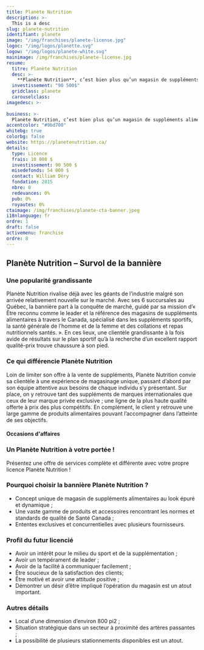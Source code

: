 ```yaml
---
title: Planète Nutrition
description: >-
  This is a desc
slug: planete-nutrition
identifiant: planete
image: "/img/franchises/planete-license.jpg"
logoc: "/img/logos/planette.svg"
logow: "/img/logos/planete-white.svg"
mainimage: /img/franchises/planete-license.jpg
resume:
  titre: Planète Nutrition
  desc: >-
    **Planète Nutrition**, c’est bien plus qu’un magasin de suppléments alimentaires. Avec ses prix compétitifs, sa marque privée de renom, son Épicerie Athlétique et son service à la clientèle hors pair, Planète Nutrition est en voie de devenir la plus grande chaîne de suppléments alimentaires jumelée à une épicerie athlétique du Québec et bientôt du Canada.  
  investissement: "90 500$"
  gridclass: planete
  carouselclass: 
imagedesc: >-
  
business: >-
  Planète Nutrition, c’est bien plus qu’un magasin de suppléments alimentaires. Avec ses prix compétitifs, sa marque privée de renom, son Épicerie Athlétique et son service à la clientèle hors pair, Planète Nutrition est en voie de devenir la plus grande chaîne de suppléments alimentaires jumelée à une épicerie athlétique du Québec et bientôt du Canada.  
accentcolor: "#9bd700"
whitebg: true
colorbg: false
website: https://planetenutrition.ca/
details:
  type: Licence
  frais: 10 000 $
  investissement: 90 500 $ 
  misedefonds: 54 000 $
  contact: William Déry
  fondation: 2015
  nbre: 0
  redevances: 0%
  pub: 0%
  royautes: 0%
ctaimage: /img/franchises/planete-cta-banner.jpeg
i18nlanguage: fr
ordre: 1
draft: false
activemenu: franchise
ordre: 8
---
```

## Planète Nutrition – Survol de la bannière

### Une popularité grandissante

Planète Nutrition rivalise déjà avec les géants de l’industrie malgré son arrivée relativement nouvelle sur le marché. Avec ses 6 succursales au Québec, la bannière part à la conquête de marché, guidé par sa mission d’« Être reconnu comme le leader et la référence des magasins de suppléments alimentaires à travers le Canada, spécialisé dans les suppléments sportifs, la santé générale de l’homme et de la femme et des collations et repas nutritionnels santés. ». En ces lieux, une clientèle grandissante à la fois avide de résultats sur le plan sportif qu’à la recherche d’un excellent rapport qualité-prix trouve chaussure à son pied. 

### Ce qui différencie Planète Nutrition

Loin de limiter son offre à la vente de suppléments, Planète Nutrition convie sa clientèle à une expérience de magasinage unique, passant d’abord par son équipe attentive aux besoins de chaque individu s’y présentant. Sur place, on y retrouve tant des suppléments de marques internationales que ceux de leur marque privée exclusive ; une ligne de la plus haute qualité offerte à prix des plus compétitifs. En complément, le client y retrouve une large gamme de produits alimentaires pouvant l’accompagner dans l’atteinte de ses objectifs. 

#### Occasions d'affaires

### Un Planète Nutrition à votre portée !

Présentez une offre de services complète et différente avec votre propre licence Planète Nutrition !

### Pourquoi choisir la bannière Planète Nutrition ?

- Concept unique de magasin de suppléments alimentaires au look épuré et dynamique ;
- Une vaste gamme de produits et accessoires rencontrant les normes et standards de qualité de Santé Canada ;
- Ententes exclusives et concurrentielles avec plusieurs fournisseurs.

### Profil du futur licencié

- Avoir un intérêt pour le milieu du sport et de la supplémentation ;
- Avoir un tempérament de leader ;
- Avoir de la facilité à communiquer facilement ;
- Être soucieux de la satisfaction des clients;
- Être motivé et avoir une attitude positive ;
- Démontrer un désir d’être impliqué l’opération du magasin est un atout important.

### Autres détails 

- Local d’une dimension d’environ 800 pi2 ;
- Situation stratégique dans un secteur à proximité des artères passantes ;
- La possibilité de plusieurs stationnements disponibles est un atout. 



